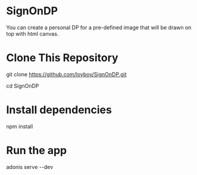 # SignOnDP
You can create a personal DP for a pre-defined image that will be drawn on top with html canvas. 

# Clone This Repository
git clone https://github.com/loyboy/SignOnDP.git

cd SignOnDP

# Install dependencies

npm install

# Run the app

adonis serve --dev


